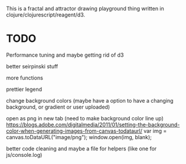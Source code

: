 This is a fractal and attractor drawing playground thing written in clojure/clojurescript/reagent/d3.







# TODO
Performance tuning and maybe getting rid of d3

better seirpinski stuff

more functions

prettier legend

change background colors (maybe have a option to have a changing background, or gradient or user uploaded)

open as png in new tab (need to make background color line up)
https://blogs.adobe.com/digitalmedia/2011/01/setting-the-background-color-when-generating-images-from-canvas-todataurl/
var img = canvas.toDataURL("image/png");
window.open(img, blank);

better code cleaning and maybe a file for helpers (like one for js/console.log)
